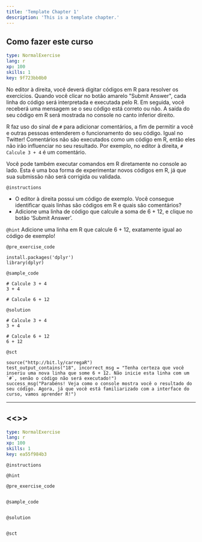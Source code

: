 ```yaml
---
title: 'Template Chapter 1'
description: 'This is a template chapter.'
---
```


## Como fazer este curso

```yaml
type: NormalExercise 
lang: r
xp: 100 
skills: 1
key: 9f723bb0b0   
```


No editor à direita, você deverá digitar códigos em R para resolver os exercícios. Quando você clicar no botão amarelo "Submit Answer", cada linha do código será interpretada e executada pelo R. Em seguida, você receberá uma mensagem se o seu código está correto ou não. A saída do seu código em R será mostrada no console no canto inferior direito.

R faz uso do sinal de `#` para adicionar comentários, a fim de permitir a você e outras pessoas entenderem o funcionamento do seu código. Igual no Twitter! Comentários não são executados como um código em R, então eles não irão influenciar no seu resultado. Por exemplo, no editor à direita, `# Calcule 3 + 4` é um comentário.

Você pode também executar comandos em R diretamente no console ao lado. Esta é uma boa forma de experimentar novos códigos em R, já que sua submissão não será corrigida ou validada.


`@instructions`
- O editor à direita possui um código de exemplo. Você consegue identificar quais linhas são códigos em R e quais são comentários?
- Adicione uma linha de código que calcule a soma de 6 + 12, e clique no botão ‘Submit Answer’.

`@hint`
Adicione uma linha em R que calcule 6 + 12, exatamente igual ao código de exemplo!

`@pre_exercise_code`

```{r}
install.packages('dplyr')
library(dplyr)
```


`@sample_code`

```{r}
# Calcule 3 + 4
3 + 4

# Calcule 6 + 12

```


`@solution`

```{r}
# Calcule 3 + 4
3 + 4

# Calcule 6 + 12
6 + 12
```


`@sct`

```{r}
source("http://bit.ly/carregaR")
test_output_contains("18", incorrect_msg = "Tenha certeza que você inseriu uma nova linha que some 6 + 12. Não inicie esta linha com um `#`, senão o código não será executado!")
success_msg("Parabéns! Veja como o console mostra você o resultado do seu código. Agora, já que você está familiarizado com a interface do curso, vamos aprender R!")
```


---

## <<<New Exercise>>>

```yaml
type: NormalExercise 
lang: r
xp: 100 
skills: 1
key: ea55f984b3   
```





`@instructions`


`@hint`


`@pre_exercise_code`

```{r}

```


`@sample_code`

```{r}

```


`@solution`

```{r}

```


`@sct`

```{r}

```


